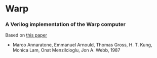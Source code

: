 # Warp

### A Verilog implementation of the Warp computer

Based on [this paper](https://apps.dtic.mil/sti/pdfs/ADA184329.pdf)
- Marco Annaratone, Emmanuel Arnould, Thomas Gross, H. T. Kung, Monica Lam, Onat Menzilcioglu, Jon A. Webb, 1987

